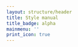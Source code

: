 ```yaml
---
layout: structure/header
title: Style manual
title_badge: alpha
mainmenu: ''
print_icon: true
---
```

